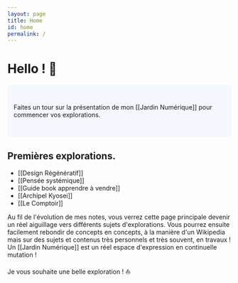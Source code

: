 ```yaml
---
layout: page
title: Home
id: home
permalink: /
---
```


# Hello ! 👋

<p style="padding: 3em 1em; background: #f5f7ff; border-radius: 4px;">
  Faites un tour sur la présentation de mon [[Jardin Numérique]] pour commencer vos explorations.
</p>

## Premières explorations.

- [[Design Régénératif]]
- [[Pensée systémique]]
- [[Guide book apprendre à vendre]]
- [[Archipel Kyosei]]
- [[Le Comptoir]]

Au fil de l'évolution de mes notes, vous verrez cette page principale devenir un réel aiguillage vers différents sujets d'explorations. Vous pourrez ensuite facilement rebondir de concepts en concepts, à la manière d'un Wikipedia mais sur des sujets et contenus très personnels et très souvent, en travaux ! Un [[Jardin Numérique]] est un réel espace d'expression en continuelle mutation !

Je vous souhaite une belle exploration ! ⛵

<style>
  .wrapper {
    max-width: 46em;
  }
</style>
